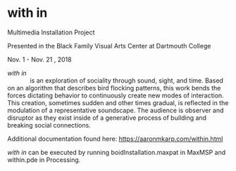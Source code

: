 # with in
Multimedia Installation Project

Presented in the Black Family Visual Arts Center at Dartmouth College

Nov. 1 - Nov. 21 , 2018
<br>

<i>with in</i> <br> 
&nbsp;&nbsp;&nbsp;&nbsp;&nbsp;&nbsp;&nbsp;&nbsp;&nbsp;&nbsp;&nbsp;&nbsp;&nbsp;is an exploration of sociality through sound, sight, and time. Based on an algorithm that describes
bird flocking patterns, this work bends the forces dictating behavior to continuously create new modes of interaction. This creation, sometimes sudden and other times gradual, is reflected in the modulation of a representative soundscape. The audience is observer and disruptor as they exist inside of a generative process of building and breaking social connections.

Additional documentation found here: https://aaronmkarp.com/within.html

<i>with in</i> can be executed by running boidInstallation.maxpat in MaxMSP and within.pde in Processing.
